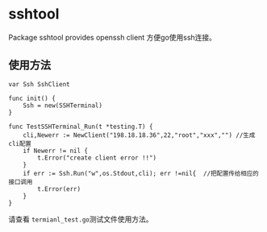# sshtool
Package sshtool provides openssh client
方便go使用ssh连接。

## 使用方法
```
var Ssh SshClient

func init() {
	Ssh = new(SSHTerminal)
}

func TestSSHTerminal_Run(t *testing.T) {
	cli,Newerr := NewClient("198.18.18.36",22,"root","xxx","") //生成cli配置
	if Newerr != nil {
		t.Error("create client error !!")
	}
	if err := Ssh.Run("w",os.Stdout,cli); err !=nil{  //把配置传给相应的接口调用 
		t.Error(err)
	}
}
```
请查看 `termianl_test.go`测试文件使用方法。
